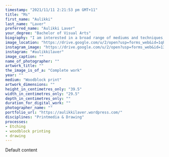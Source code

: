 ```yaml
---
timestamp: "2021/11/11 2:21:53 pm GMT+11"
title: "Ms"
first_name: "Aulikki"
last_name: "Laver"
preferred_name: "Aulikki Laver"
your_degree: "Bachelor of Visual Arts"
biography: "I am interested in a broad range of mediums and techniques, with a particular focus on printmaking and surface design. I combine a passion for science and the natural world, with a fascination for patterns, to create works that capture the beauty of animals, plants and the environment. My works also explore the concept of aesthetic through their intricate detailing, balanced compositions and meticulous colour palettes. I draw inspiration from my personal life experiences living on a farm, family interests and travelling to different places and my works often comment on global issues including matters associated with climate change and the disconnect between humans and the ecosystem."
image_location: "https://drive.google.com/u/2/open?usp=forms_web&id=1qP1htJsX3mSoqnaDrVjRgDqgM-t0qFvm"
instagram_image: "https://drive.google.com/u/2/open?usp=forms_web&id=13a_sIJz3sFpWlJ46YtY-HBo2ArE8p0l4"
instagram: "#aulikkilaver"
image_caption: ""
name_of_photographer: ""
artwork_title: ""
the_image_is_of_a: "Complete work"
year: ""
medium: "Woodblock print"
artwork_dimensions: ""
height_in_centimetres_only: "39.5"
width_in_centimetres_only: "29.5"
depth_in_centimetres_only: ""
duration_for_digital_work: ""
photographer_name: ""
portfolio_url: "https://aulikkilaver.wordpress.com/"
disciplines: "Printmedia & Drawing"
processes:
- Etching
- woodblock printing
- drawing
---
```


Default content